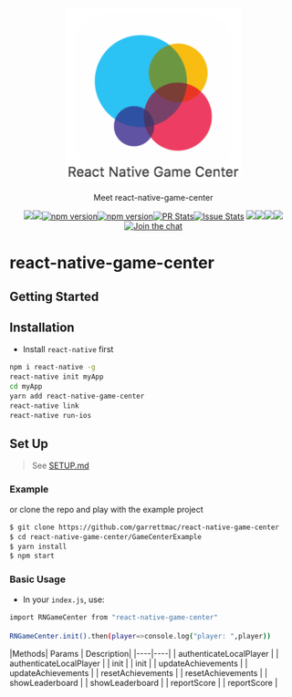 <p align="center"><img alt="react-native-game-center" src="snapshots/react-native-game-center.jpg" width="308"></p><p align="center">Meet react-native-game-center</p><p align="center"><a href="http://standardjs.com/"><img  src="https://img.shields.io/badge/code style-standard-brightgreen.svg?style=flat-square"></a><a href="http://standardjs.com/"><img  src="https://img.shields.io/github/downloads/atom/atom/latest/total.svg"></a><a href="https://npmjs.org/package/react-native-game-center"><img alt="npm version" src="http://img.shields.io/npm/v/react-native-game-center.svg?style=flat-square"></a><a href="https://npmjs.org/package/react-native-game-center"><img alt="npm version" src="http://img.shields.io/npm/dm/react-native-game-center.svg?style=flat-square"></a><a href="https://github.com/garrettmac/react-native-game-center/pulls?q=is:pr is:closed"><img alt="PR Stats" src="https://img.shields.io/issuestats/i/github/garrettmac/react-native-game-center.svg?style=flat-square"></a><a href="https://github.com/garrettmac/react-native-game-center/issues?q=is:issue is:closed"><img alt="Issue Stats" src="https://img.shields.io/issuestats/p/github/garrettmac/react-native-game-center.svg" style="flat-square"></a>   <a><img  src="https://img.shields.io/github/forks/garrettmac/react-native-game-center.svg"/></a><a><img  src="https://img.shields.io/github/stars/garrettmac/react-native-game-center.svg"/></a><a><img  src="https://img.shields.io/badge/license-MIT-blue.svg"/><a><img  src="https://img.shields.io/twitter/url/https/github.com/garrettmac/react-native-game-center.svg?style=social"></a><a href="https://gitter.im/garrettmac/react-native-game-center?utm_source=badge&utm_medium=badge&utm_campaign=pr-badge&utm_content=badge"><img alt="Join the chat" src="https://badges.gitter.im/garrettmac/react-native-game-center.svg"></a></p>

# react-native-game-center

## Getting Started



## Installation

- Install `react-native` first

```bash
npm i react-native -g
react-native init myApp
cd myApp
yarn add react-native-game-center
react-native link
react-native run-ios
```

## Set Up
> See [SETUP.md](SETUP.md)


### Example

or clone the repo and play with the example project

```bash
$ git clone https://github.com/garrettmac/react-native-game-center
$ cd react-native-game-center/GameCenterExample
$ yarn install
$ npm start
```
### Basic Usage

- In your `index.js`, use:
```bash
import RNGameCenter from "react-native-game-center"

RNGameCenter.init().then(player=>console.log("player: ",player))
```


|Methods| Params | Description|
|----|----|
| authenticateLocalPlayer | | authenticateLocalPlayer |
| init | | init |
| updateAchievements | | updateAchievements |
| resetAchievements | | resetAchievements |
| showLeaderboard | | showLeaderboard |
| reportScore | | reportScore |
